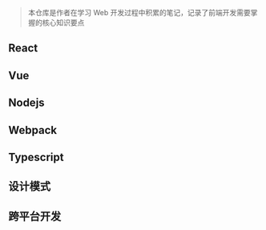 > 本仓库是作者在学习 Web 开发过程中积累的笔记，记录了前端开发需要掌握的核心知识要点
## React
## Vue
## Nodejs
## Webpack
## Typescript
## 设计模式
## 跨平台开发
